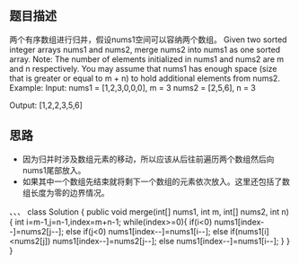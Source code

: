 ## 题目描述

两个有序数组进行归并，假设nums1空间可以容纳两个数组。
Given two sorted integer arrays nums1 and nums2, merge nums2 into nums1 as one sorted array.
Note:
The number of elements initialized in nums1 and nums2 are m and n respectively.
You may assume that nums1 has enough space (size that is greater or equal to m + n) to hold additional elements from nums2.
Example:
Input:
nums1 = [1,2,3,0,0,0], m = 3
nums2 = [2,5,6],       n = 3

Output: [1,2,2,3,5,6]

## 思路

- 因为归并时涉及数组元素的移动，所以应该从后往前遍历两个数组然后向nums1尾部放入。
- 如果其中一个数组先结束就将剩下一个数组的元素依次放入。这里还包括了数组长度为零的边界情况。

 、、、
  class Solution {
    public void merge(int[] nums1, int m, int[] nums2, int n) {
        int i=m-1,j=n-1,index=m+n-1;
        while(index>=0){
            if(i<0)
                nums1[index--]=nums2[j--];
            else if(j<0)
                nums1[index--]=nums1[i--];
            else if(nums1[i]<nums2[j])
                nums1[index--]=nums2[j--];
            else
                nums1[index--]=nums1[i--];
        }
    }
}

